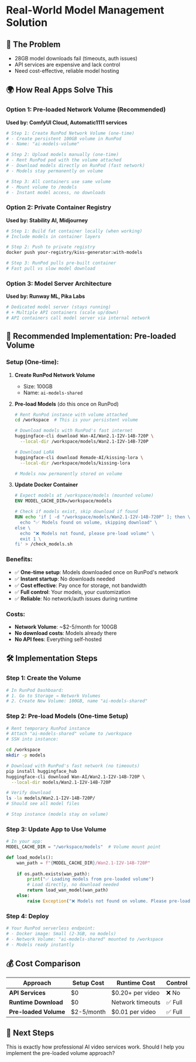 # Real-World Model Management Solution

## 🎯 The Problem
- 28GB model downloads fail (timeouts, auth issues)
- API services are expensive and lack control
- Need cost-effective, reliable model hosting

## 🌍 How Real Apps Solve This

### Option 1: Pre-loaded Network Volume (Recommended)
**Used by: ComfyUI Cloud, Automatic1111 services**

```bash
# Step 1: Create RunPod Network Volume (one-time)
# - Create persistent 100GB volume in RunPod
# - Name: "ai-models-volume"

# Step 2: Upload models manually (one-time)
# - Rent RunPod pod with the volume attached
# - Download models directly on RunPod (fast network)
# - Models stay permanently on volume

# Step 3: All containers use same volume
# - Mount volume to /models
# - Instant model access, no downloads
```

### Option 2: Private Container Registry
**Used by: Stability AI, Midjourney**

```bash
# Step 1: Build fat container locally (when working)
# Include models in container layers

# Step 2: Push to private registry
docker push your-registry/kiss-generator:with-models

# Step 3: RunPod pulls pre-built container
# Fast pull vs slow model download
```

### Option 3: Model Server Architecture  
**Used by: Runway ML, Pika Labs**

```bash
# Dedicated model server (stays running)
# + Multiple API containers (scale up/down)
# API containers call model server via internal network
```

## 🚀 Recommended Implementation: Pre-loaded Volume

### Setup (One-time):
1. **Create RunPod Network Volume**
   - Size: 100GB
   - Name: `ai-models-shared`

2. **Pre-load Models** (do this once on RunPod)
   ```bash
   # Rent RunPod instance with volume attached
   cd /workspace  # This is your persistent volume
   
   # Download models with RunPod's fast internet
   huggingface-cli download Wan-AI/Wan2.1-I2V-14B-720P \
     --local-dir /workspace/models/Wan2.1-I2V-14B-720P
   
   # Download LoRA
   huggingface-cli download Remade-AI/kissing-lora \
     --local-dir /workspace/models/kissing-lora
   
   # Models now permanently stored on volume
   ```

3. **Update Docker Container**
   ```dockerfile
   # Expect models at /workspace/models (mounted volume)
   ENV MODEL_CACHE_DIR=/workspace/models
   
   # Check if models exist, skip download if found
   RUN echo 'if [ -d "/workspace/models/Wan2.1-I2V-14B-720P" ]; then \
     echo "✅ Models found on volume, skipping download" \
   else \
     echo "❌ Models not found, please pre-load volume" \
     exit 1 \
   fi' > /check_models.sh
   ```

### Benefits:
- ✅ **One-time setup**: Models downloaded once on RunPod's network
- ✅ **Instant startup**: No downloads needed
- ✅ **Cost effective**: Pay once for storage, not bandwidth
- ✅ **Full control**: Your models, your customization
- ✅ **Reliable**: No network/auth issues during runtime

### Costs:
- **Network Volume**: ~$2-5/month for 100GB
- **No download costs**: Models already there
- **No API fees**: Everything self-hosted

## 🛠 Implementation Steps

### Step 1: Create the Volume
```bash
# In RunPod Dashboard:
# 1. Go to Storage → Network Volumes
# 2. Create New Volume: 100GB, name "ai-models-shared"
```

### Step 2: Pre-load Models (One-time Setup)
```bash
# Rent temporary RunPod instance
# Attach "ai-models-shared" volume to /workspace
# SSH into instance:

cd /workspace
mkdir -p models

# Download with RunPod's fast network (no timeouts)
pip install huggingface_hub
huggingface-cli download Wan-AI/Wan2.1-I2V-14B-720P \
  --local-dir models/Wan2.1-I2V-14B-720P

# Verify download
ls -la models/Wan2.1-I2V-14B-720P/
# Should see all model files

# Stop instance (models stay on volume)
```

### Step 3: Update App to Use Volume
```python
# In your app:
MODEL_CACHE_DIR = "/workspace/models"  # Volume mount point

def load_models():
    wan_path = f"{MODEL_CACHE_DIR}/Wan2.1-I2V-14B-720P"
    
    if os.path.exists(wan_path):
        print("✅ Loading models from pre-loaded volume")
        # Load directly, no download needed
        return load_wan_model(wan_path)
    else:
        raise Exception("❌ Models not found on volume. Please pre-load.")
```

### Step 4: Deploy
```bash
# Your RunPod serverless endpoint:
# - Docker image: Small (2-3GB, no models)
# - Network Volume: "ai-models-shared" mounted to /workspace
# - Models ready instantly
```

## 💰 Cost Comparison

| Approach | Setup Cost | Runtime Cost | Control |
|----------|------------|--------------|---------|
| **API Services** | $0 | $0.20+ per video | ❌ No |
| **Runtime Download** | $0 | Network timeouts | ✅ Full |
| **Pre-loaded Volume** | $2-5/month | $0.01 per video | ✅ Full |

## 🎯 Next Steps

This is exactly how professional AI video services work. Should I help you implement the pre-loaded volume approach?